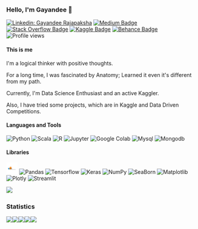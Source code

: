 ### Hello, I'm Gayandee 👋
[![Linkedin: Gayandee Rajapaksha](https://img.shields.io/badge/-Gayandee%20Rajapaksha-blue?style=flat-square&logo=Linkedin&logoColor=white&link=https://www.linkedin.com/in/Gayandee%20Rajapaksha/)](https://www.linkedin.com/in/Gayandee%20Rajapaksha/)
[![Medium Badge](https://img.shields.io/badge/-Gayandee%20Rajapaksha-000000?style=flat&labelColor=000000&logo=Medium&link=https://medium.com/@Gayandee%20Rajapaksha)](https://medium.com/@Gayandee%20Rajapaksha)
[![Stack Overflow Badge](https://img.shields.io/badge/-Gayandee%20Rajapaksha-FE7A16?style=flat&logo=stack-overflow&logoColor=white&link=https://stackoverflow.com/users/25252292)](https://stackoverflow.com/users/25252292)
[![Kaggle Badge](https://img.shields.io/badge/-Gayandee%20Rajapaksha-teal?style=flat&logo=kaggle&logoColor=deepblue&link=https://www.kaggle.com/Gayandee%20Rajapaksha)](https://www.kaggle.com/Gayandee%20Rajapaksha)
[![Behance Badge](https://img.shields.io/badge/-Gayandee%20Rajapaksha-1769FF?style=flat&logo=behance&logoColor=white&link=https://www.behance.net/Gayandee%20Rajapaksha)](https://www.behance.net/Gayandee%20Rajapaksha)
![Profile views](https://komarev.com/ghpvc/?username=Gayandee)

#### This is me
I'm a logical thinker with positive thoughts.

For a long time, I was fascinated by Anatomy; Learned it even it's different from my path.

Currently, I'm Data Science Enthusiast and an active Kaggler.

Also, I have tried some projects, which are in Kaggle and Data Driven Competitions.

#### Languages and Tools
<p align="left">
  <img src="https://cdn.jsdelivr.net/gh/devicons/devicon/icons/python/python-original.svg" alt="Python" title="Python" width="30" height="30"/>
  <img src="https://cdn.jsdelivr.net/gh/devicons/devicon/icons/scala/scala-original.svg" alt="Scala" title="Scala" width="30" height="30"/>
  <img src="https://www.r-project.org/logo/Rlogo.svg" alt="R" title="R" width="30" height="30"/>
  
  <img src="https://upload.wikimedia.org/wikipedia/commons/3/38/Jupyter_logo.svg" alt="Jupyter" title="Jupyter" width="30" height="30"/>
  <img src="https://upload.wikimedia.org/wikipedia/commons/d/d0/Google_Colaboratory_SVG_Logo.svg" alt="Google Colab" title="Google Colab" width="30" height="30"/>
  
  <img src="https://cdn.jsdelivr.net/gh/devicons/devicon/icons/mysql/mysql-original-wordmark.svg" alt="Mysql" title="MySQL" width="30" height="30"/>
  <img src="https://cdn.jsdelivr.net/gh/devicons/devicon/icons/mongodb/mongodb-original-wordmark.svg" alt="Mongodb" title="MongoDB" width="30" height="30"/>
</p>


#### Libraries
<p align="left">
  <img src="https://raw.githubusercontent.com/scikit-learn/scikit-learn/main/doc/logos/scikit-learn-logo.svg" alt="Scikit" title="Scikit-learn" width="30" height="30"/>
  <img src="https://pandas.pydata.org/static/img/pandas_white.svg" alt="Pandas" title="Pandas" width="30" height="30"/>
  <img src="https://upload.wikimedia.org/wikipedia/commons/2/2d/Tensorflow_logo.svg" alt="Tensorflow" title="Tensorflow" width="30" height="30"/>
  <img src="https://upload.wikimedia.org/wikipedia/commons/a/ae/Keras_logo.svg" alt="Keras" title="Keras" width="30" height="30"/>
  <img src="https://upload.wikimedia.org/wikipedia/commons/3/31/NumPy_logo_2020.svg" alt="NumPy" title="NumPy" width="30" height="30"/>
  
  <img src="https://seaborn.pydata.org/_static/logo-wide-lightbg.svg" alt="SeaBorn" title="Seaborn" width="30" height="30"/>
  <img src="https://upload.wikimedia.org/wikipedia/commons/8/84/Matplotlib_icon.svg" alt="Matplotlib" title="Matplotlib" width="30" height="30"/>
  <img src="https://images.plot.ly/logo/new-branding/plotly-logomark.png" alt="Plotly" title="Plotly" width="30" height="30"/>
  
  <img src="https://static.streamlit.io/badges/streamlit_badge_black_white.svg" alt="Streamlit" title="Streamlit" width="30" height="30"/>
</p>


<img src="https://user-images.githubusercontent.com/73097560/115834477-dbab4500-a447-11eb-908a-139a6edaec5c.gif"><h3 align="left">Statistics</h3>
<div align="left">
<a href="https://github.com/Gayandee">
<img align="left" src="http://github-profile-summary-cards.vercel.app/api/cards/stats?username=Gayandee&theme=calm" height="180em" />
<img align="left" src="http://github-profile-summary-cards.vercel.app/api/cards/most-commit-language?username=Gayandee&theme=calm" height="180em" />
<img align="left" src="http://github-profile-summary-cards.vercel.app/api/cards/repos-per-language?username=Gayandee&theme=calm" height="180em" />
<img align="left" src="http://github-profile-summary-cards.vercel.app/api/cards/productive-time?username=Gayandee&theme=calm" height="180em" />
<img align="left" src="http://github-profile-summary-cards.vercel.app/api/cards/profile-details?username=Gayandee&theme=calm" height="180em" />
</div>
